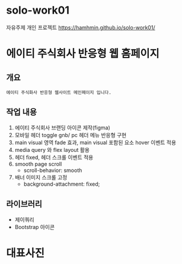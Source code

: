 # solo-work01
자유주제 개인 프로젝트
https://hamhmin.github.io/solo-work01/

# 에이티 주식회사 반응형 웹 홈페이지

## 개요
    에이티 주식화사 반응형 웹사이트 메인페이지 입니다.

## 작업 내용
1. 에이티 주식회사 브랜딩 아이콘 제작(figma)
2. 모바일 헤더 toggle gnb/ pc 헤더 메뉴 반응형 구현
3. main visual 영역 fade 효과, main visual 포함된 요소 hover 이벤트 적용
4. media query 와 flex layout 활용
5. 헤더 fixed, 헤더 스크롤 이벤트 적용
7. smooth page scroll
    - scroll-behavior: smooth
8.  배너 이미지 스크롤 고정
    - background-attachment: fixed;

## 라이브러리
- 제이쿼리
- Bootstrap 아이콘

# 대표사진
